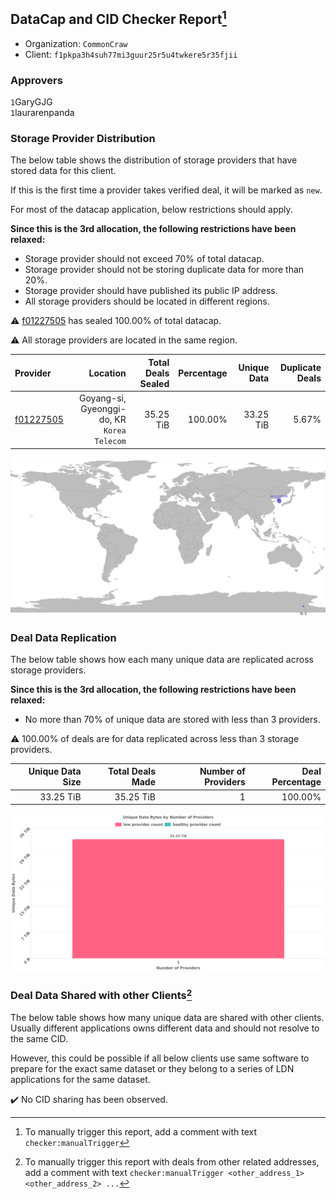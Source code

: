 ## DataCap and CID Checker Report[^1]
 - Organization: `CommonCraw`
 - Client: `f1pkpa3h4suh77mi3guur25r5u4twkere5r35fjii`
### Approvers
`1`GaryGJG<br/>`1`laurarenpanda

### Storage Provider Distribution
The below table shows the distribution of storage providers that have stored data for this client.

If this is the first time a provider takes verified deal, it will be marked as `new`.

For most of the datacap application, below restrictions should apply.

**Since this is the 3rd allocation, the following restrictions have been relaxed:**
 - Storage provider should not exceed 70% of total datacap.
 - Storage provider should not be storing duplicate data for more than 20%.
 - Storage provider should have published its public IP address.
 - All storage providers should be located in different regions.

⚠️ [f01227505](https://filfox.info/en/address/f01227505) has sealed 100.00% of total datacap.

⚠️ All storage providers are located in the same region.

| Provider                                              |                                       Location | Total Deals Sealed | Percentage | Unique Data | Duplicate Deals |
| :---------------------------------------------------- | ---------------------------------------------: | -----------------: | ---------: | ----------: | --------------: |
| [f01227505](https://filfox.info/en/address/f01227505) | Goyang-si, Gyeonggi-do, KR<br/>`Korea Telecom` |          35.25 TiB |    100.00% |   33.25 TiB |           5.67% |

<img src="https://raw.githubusercontent.com/data-preservation-programs/filplus-checker-assets/main/filecoin-project/filecoin-plus-large-datasets/issues/1991/1693873937945.png"/>

### Deal Data Replication
The below table shows how each many unique data are replicated across storage providers.


**Since this is the 3rd allocation, the following restrictions have been relaxed:**
- No more than 70% of unique data are stored with less than 3 providers.

⚠️ 100.00% of deals are for data replicated across less than 3 storage providers.

| Unique Data Size | Total Deals Made | Number of Providers | Deal Percentage |
| ---------------: | ---------------: | ------------------: | --------------: |
|        33.25 TiB |        35.25 TiB |                   1 |         100.00% |

<img src="https://raw.githubusercontent.com/data-preservation-programs/filplus-checker-assets/main/filecoin-project/filecoin-plus-large-datasets/issues/1991/1693873938883.png"/>

### Deal Data Shared with other Clients[^3]
The below table shows how many unique data are shared with other clients.
Usually different applications owns different data and should not resolve to the same CID.

However, this could be possible if all below clients use same software to prepare for the exact same dataset or they belong to a series of LDN applications for the same dataset.

✔️ No CID sharing has been observed.

[^1]: To manually trigger this report, add a comment with text `checker:manualTrigger`

[^2]: Deals from those addresses are combined into this report as they are specified with `checker:manualTrigger`

[^3]: To manually trigger this report with deals from other related addresses, add a comment with text `checker:manualTrigger <other_address_1> <other_address_2> ...`
